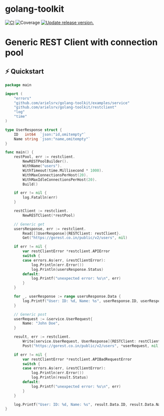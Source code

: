 # golang-toolkit
[![CI](https://github.com/tj-actions/coverage-badge-go/workflows/CI/badge.svg)](https://github.com/tj-actions/coverage-badge-go/actions?query=workflow%3ACI)
![Coverage](https://img.shields.io/badge/Coverage-96.2%25-brightgreen)
[![Update release version.](https://github.com/tj-actions/coverage-badge-go/workflows/Update%20release%20version./badge.svg)](https://github.com/tj-actions/coverage-badge-go/actions?query=workflow%3A%22Update+release+version.%22)

# Generic REST Client with connection pool
## ⚡️ Quickstart

```go
package main

import (
	"errors"
	"github.com/arielsrv/golang-toolkit/examples/service"
	"github.com/arielsrv/golang-toolkit/restclient"
	"log"
	"time"
)

type UserResponse struct {
	ID   int64  `json:"id,omitempty"`
	Name string `json:"name,omitempty"`
}

func main() {
	restPool, err := restclient.
		NewRESTPoolBuilder().
		WithName("users").
		WithTimeout(time.Millisecond * 1000).
		WithMaxConnectionsPerHost(20).
		WithMaxIdleConnectionsPerHost(20).
		Build()

	if err != nil {
		log.Fatalln(err)
	}

	restClient := restclient.
		NewRESTClient(*restPool)

	// Generic get
	usersResponse, err := restclient.
		Read[[]UserResponse]{RESTClient: restClient}.
		Get("https://gorest.co.in/public/v2/users", nil)

	if err != nil {
		var restClientError *restclient.APIError
		switch {
		case errors.As(err, &restClientError):
			log.Println(err.Error())
			log.Println(usersResponse.Status)
		default:
			log.Printf("unexpected error: %s\n", err)
		}
	}

	for _, userResponse := range usersResponse.Data {
		log.Printf("User: ID: %d, Name: %s", userResponse.ID, userResponse.Name)
	}

	// Generic post
	userRequest := &service.UserRequest{
		Name: "John Doe",
	}

	result, err := restclient.
		Write[service.UserRequest, UserResponse]{RESTClient: restClient}.
		Post("https://gorest.co.in/public/v2/users", *userRequest, nil)

	if err != nil {
		var restClientError *restclient.APIBadRequestError
		switch {
		case errors.As(err, &restClientError):
			log.Println(err.Error())
			log.Println(result.Status)
		default:
			log.Printf("unexpected error: %s\n", err)
		}
	}

	log.Printf("User: ID: %d, Name: %s", result.Data.ID, result.Data.Name)
}
```
